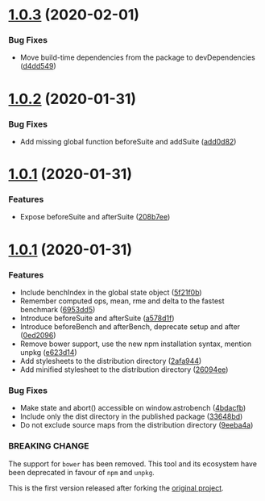 # [1.0.3](https://github.com/prantlf/astrobench/compare/v1.0.2...v1.0.3) (2020-02-01)

### Bug Fixes

* Move build-time dependencies from the package to devDependencies ([d4dd549](https://github.com/prantlf/astrobench/commit/d4dd54932e9a945dfe4d4b2398ea888ed1faa9ca))

# [1.0.2](https://github.com/prantlf/astrobench/compare/v1.0.1...v1.0.2) (2020-01-31)

### Bug Fixes

* Add missing global function beforeSuite and addSuite ([add0d82](https://github.com/prantlf/astrobench/commit/add0d82b56ceea8dd9cd2091bde930b93de6e058))

# [1.0.1](https://github.com/prantlf/astrobench/compare/v1.0.0...v1.0.1) (2020-01-31)

### Features

* Expose beforeSuite and afterSuite ([208b7ee](https://github.com/prantlf/astrobench/commit/208b7eebf19d59f9dcc7f5a3f71decd504f24fe6))

# [1.0.1](https://github.com/prantlf/astrobench/compare/6d089660fba64bd20a3a38428f19ef45d6af2800...v1.0.0) (2020-01-31)

### Features

* Include benchIndex in the global state object ([5f21f0b](https://github.com/prantlf/astrobench/commit/5f21f0b0cbbf63dfaa40015243470117c134bd67))
* Remember computed ops, mean, rme and delta to the fastest benchmark ([6953dd5](https://github.com/prantlf/astrobench/commit/6953dd576b315b04997f057cdcaf93e96379a9db))
* Introduce beforeSuite and afterSuite ([a578d1f](https://github.com/prantlf/astrobench/commit/a578d1fe11ed1560b1cc111d867b65b17c987759))
* Introduce beforeBench and afterBench, deprecate setup and after ([0ed2096](https://github.com/prantlf/astrobench/commit/0ed20967905042b3dc4326468126be724be11cf4))
* Remove bower support, use the new npm installation syntax, mention unpkg ([e623d14](https://github.com/prantlf/astrobench/commit/e623d14b73a78970e67b4f01d5d8d20ad1d7e09a))
* Add stylesheets to the distribution directory ([2afa944](https://github.com/prantlf/astrobench/commit/2afa9448ea07f47de29426d6117b22ce1a75d26c))
* Add minified stylesheet to the distribution directory ([26094ee](https://github.com/prantlf/astrobench/commit/26094ee14c46cf5275b3c2c5b92d1fa0186f3a2e))

### Bug Fixes

* Make state and abort() accessible on window.astrobench ([4bdacfb](https://github.com/prantlf/astrobench/commit/4bdacfb4b5f441987320976065c72611f3258762))
* Include only the dist directory in the published package ([33648bd](https://github.com/prantlf/astrobench/commit/33648bd929270f3e0d5f5e777034e89847d63bc5))
* Do not exclude source maps from the distribution directory ([9eeba4a](https://github.com/prantlf/astrobench/commit/9eeba4a186260786ca111f53e19ba2fcf21117a5))

### BREAKING CHANGE

The support for `bower` has been removed. This tool and its ecosystem have been deprecated in favour of `npm` and `unpkg`.

This is the first version released after forking the [original project](https://github.com/kupriyanenko/astrobench).
